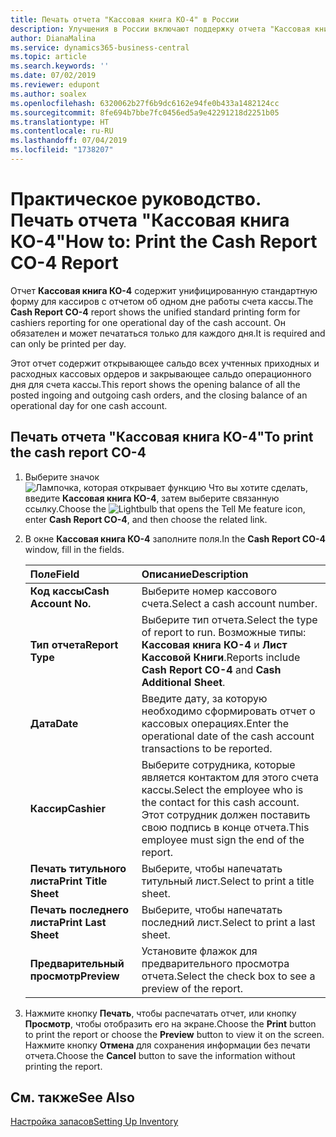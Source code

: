 ```yaml
---
title: Печать отчета "Кассовая книга КО-4" в России
description: Улучшения в России включают поддержку отчета "Кассовая книга КО-4"
author: DianaMalina
ms.service: dynamics365-business-central
ms.topic: article
ms.search.keywords: ''
ms.date: 07/02/2019
ms.reviewer: edupont
ms.author: soalex
ms.openlocfilehash: 6320062b27f6b9dc6162e94fe0b433a1482124cc
ms.sourcegitcommit: 8fe694b7bbe7fc0456ed5a9e42291218d2251b05
ms.translationtype: HT
ms.contentlocale: ru-RU
ms.lasthandoff: 07/04/2019
ms.locfileid: "1738207"
---
```

# <a name="how-to-print-the-cash-report-co-4-report"></a><span data-ttu-id="aabe2-103">Практическое руководство. Печать отчета "Кассовая книга КО-4"</span><span class="sxs-lookup"><span data-stu-id="aabe2-103">How to: Print the Cash Report CO-4 Report</span></span>

<span data-ttu-id="aabe2-104">Отчет **Кассовая книга КО-4** содержит унифицированную стандартную форму для кассиров с отчетом об одном дне работы счета кассы.</span><span class="sxs-lookup"><span data-stu-id="aabe2-104">The **Cash Report CO-4** report shows the unified standard printing form for cashiers reporting for one operational day of the cash account.</span></span> <span data-ttu-id="aabe2-105">Он обязателен и может печататься только для каждого дня.</span><span class="sxs-lookup"><span data-stu-id="aabe2-105">It is required and can only be printed per day.</span></span> 

<span data-ttu-id="aabe2-106">Этот отчет содержит открывающее сальдо всех учтенных приходных и расходных кассовых ордеров и закрывающее сальдо операционного дня для счета кассы.</span><span class="sxs-lookup"><span data-stu-id="aabe2-106">This report shows the opening balance of all the posted ingoing and outgoing cash orders, and the closing balance of an operational day for one cash account.</span></span>  

## <a name="to-print-the-cash-report-co-4"></a><span data-ttu-id="aabe2-107">Печать отчета "Кассовая книга КО-4"</span><span class="sxs-lookup"><span data-stu-id="aabe2-107">To print the cash report CO-4</span></span>

1. <span data-ttu-id="aabe2-108">Выберите значок ![Лампочка, которая открывает функцию Что вы хотите сделать](../../media/ui-search/search_small.png "Что вы хотите сделать"), введите **Кассовая книга КО-4**, затем выберите связанную ссылку.</span><span class="sxs-lookup"><span data-stu-id="aabe2-108">Choose the ![Lightbulb that opens the Tell Me feature](../../media/ui-search/search_small.png "Tell me what you want to do") icon, enter **Cash Report CO-4**, and then choose the related link.</span></span>

2. <span data-ttu-id="aabe2-109">В окне **Кассовая книга КО-4** заполните поля.</span><span class="sxs-lookup"><span data-stu-id="aabe2-109">In the **Cash Report CO-4** window, fill in the fields.</span></span>

   | <span data-ttu-id="aabe2-110">Поле</span><span class="sxs-lookup"><span data-stu-id="aabe2-110">Field</span></span>                 | <span data-ttu-id="aabe2-111">Описание</span><span class="sxs-lookup"><span data-stu-id="aabe2-111">Description</span></span>                                                  |
   | :-------------------- | :----------------------------------------------------------- |
   | <span data-ttu-id="aabe2-112">**Код кассы**</span><span class="sxs-lookup"><span data-stu-id="aabe2-112">**Cash Account No.**</span></span>  | <span data-ttu-id="aabe2-113">Выберите номер кассового счета.</span><span class="sxs-lookup"><span data-stu-id="aabe2-113">Select a cash account number.</span></span>                                |
   | <span data-ttu-id="aabe2-114">**Тип отчета**</span><span class="sxs-lookup"><span data-stu-id="aabe2-114">**Report Type**</span></span>       | <span data-ttu-id="aabe2-115">Выберите тип отчета.</span><span class="sxs-lookup"><span data-stu-id="aabe2-115">Select the type of report to run.</span></span> <span data-ttu-id="aabe2-116">Возможные типы: **Кассовая книга КО-4** и **Лист Кассовой Книги**.</span><span class="sxs-lookup"><span data-stu-id="aabe2-116">Reports include **Cash Report CO-4** and **Cash Additional Sheet**.</span></span> |
   | <span data-ttu-id="aabe2-117">**Дата**</span><span class="sxs-lookup"><span data-stu-id="aabe2-117">**Date**</span></span>              | <span data-ttu-id="aabe2-118">Введите дату, за которую необходимо сформировать отчет о кассовых операциях.</span><span class="sxs-lookup"><span data-stu-id="aabe2-118">Enter the operational date of the cash account transactions to be reported.</span></span> |
   | <span data-ttu-id="aabe2-119">**Кассир**</span><span class="sxs-lookup"><span data-stu-id="aabe2-119">**Cashier**</span></span>           | <span data-ttu-id="aabe2-120">Выберите сотрудника, которые является контактом для этого счета кассы.</span><span class="sxs-lookup"><span data-stu-id="aabe2-120">Select the employee who is the contact for this cash account.</span></span> <span data-ttu-id="aabe2-121">Этот сотрудник должен поставить свою подпись в конце отчета.</span><span class="sxs-lookup"><span data-stu-id="aabe2-121">This employee must sign the end of the report.</span></span> |
   | <span data-ttu-id="aabe2-122">**Печать титульного листа**</span><span class="sxs-lookup"><span data-stu-id="aabe2-122">**Print Title Sheet**</span></span> | <span data-ttu-id="aabe2-123">Выберите, чтобы напечатать титульный лист.</span><span class="sxs-lookup"><span data-stu-id="aabe2-123">Select to print a title sheet.</span></span>                               |
   | <span data-ttu-id="aabe2-124">**Печать последнего листа**</span><span class="sxs-lookup"><span data-stu-id="aabe2-124">**Print Last Sheet**</span></span>  | <span data-ttu-id="aabe2-125">Выберите, чтобы напечатать последний лист.</span><span class="sxs-lookup"><span data-stu-id="aabe2-125">Select to print a last sheet.</span></span>                                |
   | <span data-ttu-id="aabe2-126">**Предварительный просмотр**</span><span class="sxs-lookup"><span data-stu-id="aabe2-126">**Preview**</span></span>           | <span data-ttu-id="aabe2-127">Установите флажок для предварительного просмотра отчета.</span><span class="sxs-lookup"><span data-stu-id="aabe2-127">Select the check box to see a preview of the report.</span></span>         |

3. <span data-ttu-id="aabe2-128">Нажмите кнопку **Печать**, чтобы распечатать отчет, или кнопку **Просмотр**, чтобы отобразить его на экране.</span><span class="sxs-lookup"><span data-stu-id="aabe2-128">Choose the **Print** button to print the report or choose the **Preview** button to view it on the screen.</span></span> <span data-ttu-id="aabe2-129">Нажмите кнопку **Отмена** для сохранения информации без печати отчета.</span><span class="sxs-lookup"><span data-stu-id="aabe2-129">Choose the **Cancel** button to save the information without printing the report.</span></span>

## <a name="see-also"></a><span data-ttu-id="aabe2-130">См. также</span><span class="sxs-lookup"><span data-stu-id="aabe2-130">See Also</span></span>

[<span data-ttu-id="aabe2-131">Настройка запасов</span><span class="sxs-lookup"><span data-stu-id="aabe2-131">Setting Up Inventory</span></span>](../../inventory-setup-inventory.md)  
